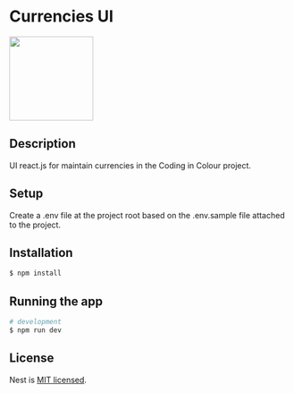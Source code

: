# Currencies UI
<img src="https://upload.wikimedia.org/wikipedia/commons/a/a7/React-icon.svg" width="150px"/>

## Description
UI react.js for maintain currencies in the Coding in Colour project.

## Setup
Create a .env file at the project root based on the .env.sample file attached to the project.


## Installation

```bash
$ npm install
```

## Running the app

```bash
# development
$ npm run dev
```


## License

Nest is [MIT licensed](LICENSE).
